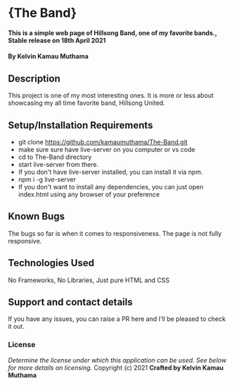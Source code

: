 # {The Band}
#### This is a simple web page of Hillsong Band, one of my favorite bands., Stable release on 18th April 2021
#### By **Kelvin Kamau Muthama**
## Description
This project is one of my most interesting ones. It is more or less about 
showcasing my all time favorite band, Hillsong United.

## Setup/Installation Requirements
* git clone https://github.com/kamaumuthama/The-Band.git
* make sure sure have live-server on you computer or vs code
* cd to The-Band directory
* start live-server from there.
* If you don't have live-server installed, you can install it via npm.
* npm i -g live-server
* If you don't want to install any dependencies, you can just open index.html using any browser of your preference

## Known Bugs
The bugs so far is when it comes to responsiveness. The page is not fully responsive.

## Technologies Used
No Frameworks, No Libraries, Just pure HTML and CSS

## Support and contact details
If you have any issues, you can raise a PR here and I'll be pleased to check it out.

### License
*Determine the license under which this application can be used.  See below for more details on licensing.*
Copyright (c) 2021 **Crafted by Kelvin Kamau Muthama**
